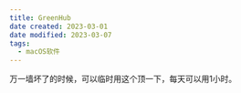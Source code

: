 ```yaml
---
title: GreenHub
date created: 2023-03-01
date modified: 2023-03-07
tags:
  - macOS软件
---
```


万一墙坏了的时候，可以临时用这个顶一下，每天可以用1小时。
